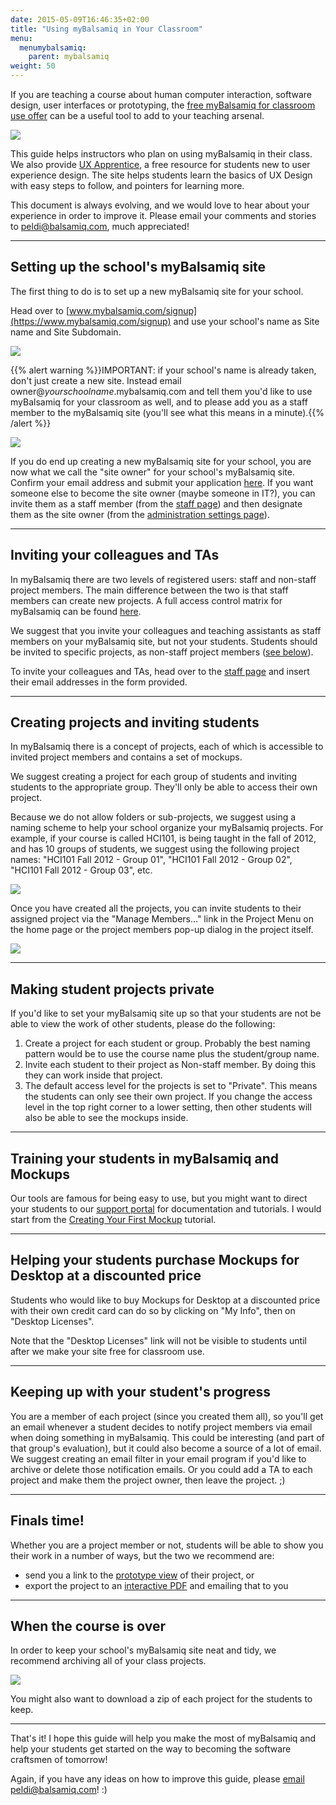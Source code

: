 ```yaml
---
date: 2015-05-09T16:46:35+02:00
title: "Using myBalsamiq in Your Classroom"
menu:
  menumybalsamiq:
    parent: mybalsamiq
weight: 50
---
```


If you are teaching a course about human computer interaction, software design, user interfaces or prototyping, the [free myBalsamiq for classroom use offer](http://support.balsamiq.com/customer/portal/articles/105924#edu) can be a useful tool to add to your teaching arsenal.

![](http://media.balsamiq.com/img/support/resources/uxapprentice.png)

This guide helps instructors who plan on using myBalsamiq in their class. We also provide [UX Apprentice](http://uxapprentice.com/), a free resource for students new to user experience design. The site helps students learn the basics of UX Design with easy steps to follow, and pointers for learning more.

This document is always evolving, and we would love to hear about your experience in order to improve it. Please email your comments and stories to [peldi@balsamiq.com](mailto:peldi@balsamiq.com), much appreciated!

* * *

## Setting up the school's myBalsamiq site

The first thing to do is to set up a new myBalsamiq site for your school.

Head over to [www.mybalsamiq.com/signup](https://www.mybalsamiq.com/signup) and use your school's name as Site name and Site Subdomain.

![](http://media.balsamiq.com/img/support/docs/myb/edusignup.png)

{{% alert warning %}}IMPORTANT: if your school's name is already taken, don't just create a new site. Instead email owner@_yourschoolname_.mybalsamiq.com and tell them you'd like to use myBalsamiq for your classroom as well, and to please add you as a staff member to the myBalsamiq site (you'll see what this means in a minute).{{% /alert %}}

![](http://media.balsamiq.com/img/support/docs/myb/edutaken.png)

If you do end up creating a new myBalsamiq site for your school, you are now what we call the "site owner" for your school's myBalsamiq site. Confirm your email address and submit your application [here](https://balsamiq.com/company/contact/#/e). If you want someone else to become the site owner (maybe someone in IT?), you can invite them as a staff member (from the [staff page](http://support.balsamiq.com/customer/portal/articles/231911#staffmembers)) and then designate them as the site owner (from the [administration settings page](http://support.balsamiq.com/customer/portal/articles/231911#administration)).

* * *

## Inviting your colleagues and TAs

In myBalsamiq there are two levels of registered users: staff and non-staff project members. The main difference between the two is that staff members can create new projects. A full access control matrix for myBalsamiq can be found [here](http://support.balsamiq.com/customer/portal/articles/229097).

We suggest that you invite your colleagues and teaching assistants as staff members on your myBalsamiq site, but not your students. Students should be invited to specific projects, as non-staff project members ([see below](#creating)).

To invite your colleagues and TAs, head over to the [staff page](http://support.balsamiq.com/customer/portal/articles/231911#staffmembers) and insert their email addresses in the form provided.

* * *

## Creating projects and inviting students

In myBalsamiq there is a concept of projects, each of which is accessible to invited project members and contains a set of mockups.

We suggest creating a project for each group of students and inviting students to the appropriate group. They'll only be able to access their own project.

Because we do not allow folders or sub-projects, we suggest using a naming scheme to help your school organize your myBalsamiq projects. For example, if your course is called HCI101, is being taught in the fall of 2012, and has 10 groups of students, we suggest using the following project names: "HCI101 Fall 2012 - Group 01", "HCI101 Fall 2012 - Group 02", "HCI101 Fall 2012 - Group 03", etc.

![](http://media.balsamiq.com/img/support/docs/myb/eduprojects.png)

Once you have created all the projects, you can invite students to their assigned project via the "Manage Members..." link in the Project Menu on the home page or the project members pop-up dialog in the project itself.

![](http://media.balsamiq.com/img/support/docs/myb/project-members-add.png)

* * *

## Making student projects private

If you'd like to set your myBalsamiq site up so that your students are not be able to view the work of other students, please do the following:

1.  Create a project for each student or group. Probably the best naming pattern would be to use the course name plus the student/group name.
2.  Invite each student to their project as Non-staff member. By doing this they can work inside that project.
3.  The default access level for the projects is set to "Private". This means the students can only see their own project. If you change the access level in the top right corner to a lower setting, then other students will also be able to see the mockups inside.

* * *

## Training your students in myBalsamiq and Mockups

Our tools are famous for being easy to use, but you might want to direct your students to our [support portal](http://support.balsamiq.com) for documentation and tutorials. I would start from the [Creating Your First Mockup](http://support.balsamiq.com/customer/portal/articles/871902) tutorial.

* * *

## Helping your students purchase Mockups for Desktop at a discounted price

Students who would like to buy Mockups for Desktop at a discounted price with their own credit card can do so by clicking on "My Info", then on "Desktop Licenses".

Note that the "Desktop Licenses" link will not be visible to students until after we make your site free for classroom use.

* * *

## Keeping up with your student's progress

You are a member of each project (since you created them all), so you'll get an email whenever a student decides to notify project members via email when doing something in myBalsamiq. This could be interesting (and part of that group's evaluation), but it could also become a source of a lot of email. We suggest creating an email filter in your email program if you'd like to archive or delete those notification emails. Or you could add a TA to each project and make them the project owner, then leave the project. ;)

* * *

## Finals time!

Whether you are a project member or not, students will be able to show you their work in a number of ways, but the two we recommend are:

*   send you a link to the [prototype view](http://support.balsamiq.com/customer/portal/articles/112399#mockupviewsgridstoryandmap) of their project, or
*   export the project to an [interactive PDF](http://support.balsamiq.com/customer/portal/articles/112399#managingproject) and emailing that to you

* * *

## When the course is over

In order to keep your school's myBalsamiq site neat and tidy, we recommend archiving all of your class projects.

![](http://media.balsamiq.com/img/support/docs/myb/project-archive.png)

You might also want to download a zip of each project for the students to keep.

* * *

That's it! I hope this guide will help you make the most of myBalsamiq and help your students get started on the way to becoming the software craftsmen of tomorrow!

Again, if you have any ideas on how to improve this guide, please [email peldi@balsamiq.com](mailto:peldi@balsamiq.com)! :)

